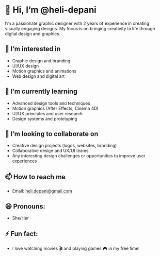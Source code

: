 # 👋 Hi, I’m @heli-depani

I’m a passionate graphic designer with 2 years of experience in creating visually engaging designs. My focus is on bringing creativity to life through digital design and graphics.

## 👀 I’m interested in
- Graphic design and branding
- UI/UX design
- Motion graphics and animations
- Web design and digital art

## 🌱 I’m currently learning
- Advanced design tools and techniques
- Motion graphics (After Effects, Cinema 4D)
- UI/UX principles and user research
- Design systems and prototyping

## 💞️ I’m looking to collaborate on
- Creative design projects (logos, websites, branding)
- Collaborative design and UX/UI teams
- Any interesting design challenges or opportunities to improve user experiences

## 📫 How to reach me
- Email: heli.depani@gmail.com

## 😄 Pronouns: 
- She/Her

## ⚡ Fun fact: 
- I love watching movies 🎬 and playing games 🎮 in my free time!
